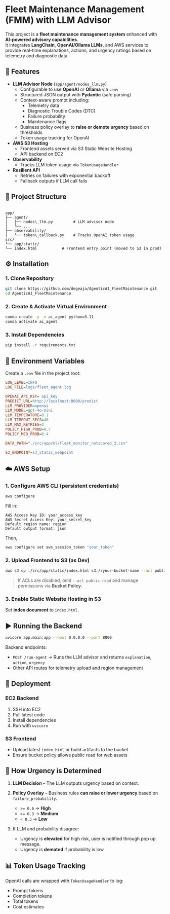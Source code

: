 # Fleet Maintenance Management (FMM) with LLM Advisor

This project is a **fleet maintenance management system** enhanced with **AI-powered advisory capabilities**.  
It integrates **LangChain**, **OpenAI/Ollama LLMs**, and AWS services to provide real-time explanations, actions, and urgency ratings based on telemetry and diagnostic data.

## 🚀 Features
- **LLM Advisor Node** (`app/agent/nodes_llm.py`)
  - Configurable to use **OpenAI** or **Ollama** via `.env`
  - Structured JSON output with **Pydantic** (safe parsing)
  - Context-aware prompt including:
    - Telemetry data
    - Diagnostic Trouble Codes (DTC)
    - Failure probability
    - Maintenance flags
  - Business policy overlay to **raise or demote urgency** based on thresholds
  - Token usage tracking for OpenAI
- **AWS S3 Hosting**
  - Frontend assets served via S3 Static Website Hosting
  - API backend on EC2
- **Observability**
  - Tracks LLM token usage via `TokenUsageHandler`
- **Resilient API**
  - Retries on failures with exponential backoff
  - Fallback outputs if LLM call fails



## 📂 Project Structure
```

app/
├── agent/
│   ├── nodes\_llm.py         # LLM advisor node
│   └── ...
├── observability/
│   └── token\_callback.py    # Tracks OpenAI token usage
src/
└── app/static/
└── index.html           # Frontend entry point (moved to S3 in prod)

```



## ⚙️ Installation

### 1. Clone Repository
```bash
git clone https://github.com/degeaja/AgenticAI_FleetMaintenance.git
cd AgenticAI_FleetMaintenance
````

### 2. Create & Activate Virtual Environment

```bash
conda create -y -n ai_agent python=3.11
conda activate ai_agent
```


### 3. Install Dependencies

```bash
pip install -r requirements.txt
```


## 🔑 Environment Variables

Create a `.env` file in the project root:

```ini
LOG_LEVEL=INFO
LOG_FILE=logs/fleet_agent.log

OPENAI_API_KEY= api_key 
PREDICT_URL=http://localhost:8000/predict
LLM_PROVIDER=openai
LLM_MODEL=gpt-4o-mini
LLM_TEMPERATURE=0.1
LLM_TIMEOUT_SECS=40
LLM_MAX_RETRIES=2
POLICY_HIGH_PROB=0.7
POLICY_MED_PROB=0.4

DATA_PATH="./src/app/ml/fleet_monitor_notscored_2.csv"

S3_ENDPOINT=s3_static_webpoint
```

## ☁️ AWS Setup

### 1. Configure AWS CLI (persistent credentials)

```bash
aws configure
```

Fill in:

```
AWS Access Key ID: your_access_key
AWS Secret Access Key: your_secret_key
Default region name: region
Default output format: json
```

Then,
```bash
aws configure set aws_session_token "your_token"
```

### 2. Upload Frontend to S3 (as Dev)

```bash
aws s3 cp ./src/app/static/index.html s3://your-bucket-name --acl public-read
```

> If ACLs are disabled, omit `--acl public-read` and manage permissions via **Bucket Policy**.

### 3. Enable Static Website Hosting in S3

Set **index document** to `index.html`.


## ▶️ Running the Backend

```bash
uvicorn app.main:app --host 0.0.0.0 --port 8000
```

Backend endpoints:

* `POST /run-agent` → Runs the LLM advisor and returns `explanation`, `action`, `urgency`
* Other API routes for telemetry upload and region management


## 📡 Deployment

### EC2 Backend

1. SSH into EC2
2. Pull latest code
3. Install dependencies
4. Run with `uvicorn`

### S3 Frontend

* Upload latest `index.html` or build artifacts to the bucket
* Ensure bucket policy allows public read for web assets

## 🧠 How Urgency is Determined

1. **LLM Decision** – The LLM outputs urgency based on context.
2. **Policy Overlay** – Business rules **can raise or lower urgency** based on `failure_probability`.

   * `>= 0.6` → **High**
   * `>= 0.3` → **Medium**
   * `< 0.3` → **Low**
3. If LLM and probability disagree:

   * Urgency is **elevated** for high risk, user is notified through pop up message.
   * Urgency is **demoted** if probability is low


## 📊 Token Usage Tracking

OpenAI calls are wrapped with `TokenUsageHandler` to log:

* Prompt tokens
* Completion tokens
* Total tokens
* Cost estimates


